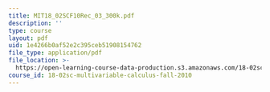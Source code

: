 ```yaml
---
title: MIT18_02SCF10Rec_03_300k.pdf
description: ''
type: course
layout: pdf
uid: 1e4266b0af52e2c395ceb51908154762
file_type: application/pdf
file_location: >-
  https://open-learning-course-data-production.s3.amazonaws.com/18-02sc-multivariable-calculus-fall-2010/1e4266b0af52e2c395ceb51908154762_MIT18_02SCF10Rec_03_300k.pdf
course_id: 18-02sc-multivariable-calculus-fall-2010
---
```

